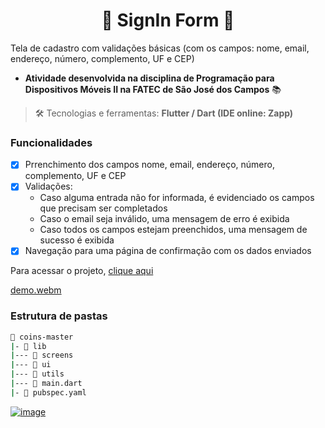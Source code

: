<h1 align="center"> 📱 SignIn Form 📱 </h1>

Tela de cadastro com validações básicas (com os campos: nome, email, endereço, número, complemento, UF e CEP)

- **Atividade desenvolvida na disciplina de Programação para Dispositivos Móveis II na FATEC de São José dos Campos** 📚

> 🛠️ Tecnologias e ferramentas: **Flutter / Dart (IDE online: Zapp)**

### Funcionalidades

- [x] Prrenchimento dos campos nome, email, endereço, número, complemento, UF e CEP
- [x] Validações:
  - Caso alguma entrada não for informada, é evidenciado os campos que precisam ser completados
  - Caso o email seja inválido, uma mensagem de erro é exibida
  - Caso todos os campos estejam preenchidos, uma mensagem de sucesso é exibida
- [x] Navegação para uma página de confirmação com os dados enviados

Para acessar o projeto, [clique aqui](https://z3hg06rr3hh0.zapp.page/#/)

[demo.webm](https://user-images.githubusercontent.com/69374340/236489503-1795d53e-9185-4091-b289-017191552fc0.webm)

### Estrutura de pastas

```bash
📂 coins-master
|- 📁 lib
|--- 📁 screens
|--- 📁 ui
|--- 📁 utils
|--- 📄 main.dart
|- 📄 pubspec.yaml
```

[![image](https://img.shields.io/badge/✨%20Maria%20Gabriela%20Reis,%202023-LinkedIn-009973?style=flat-square)](https://www.linkedin.com/in/mariagabrielareis/)
